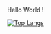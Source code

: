 Hello World !


[![Top Langs](https://github-readme-stats.vercel.app/api/top-langs/?username=rnik12)](https://github.com/rnik12)
